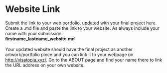 # Website Link

Submit the link to your web portfolio, updated with your final project here. Create a .md file and paste the link to your website. As always include your name with your submission: <br>
**firstname_lastname_website.md**
<br><br>
Your updated website should have the final project as another artwork/portfolio piece and you can link it to your webpage on http://visatopia.xyz/. Go to the ABOUT page and find your name there to link the URL address on your own website.

